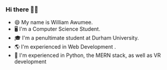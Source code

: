 ### Hi there 👋🏾

- 😄 My name is William Awumee.
- 🖥 I'm a Computer Science Student.
- 🎓 I'm a penultimate student at Durham University.
- 🌎 I'm experienced in Web Development .
- 🧠 I'm experienced in Python, the MERN stack, as well as VR development



